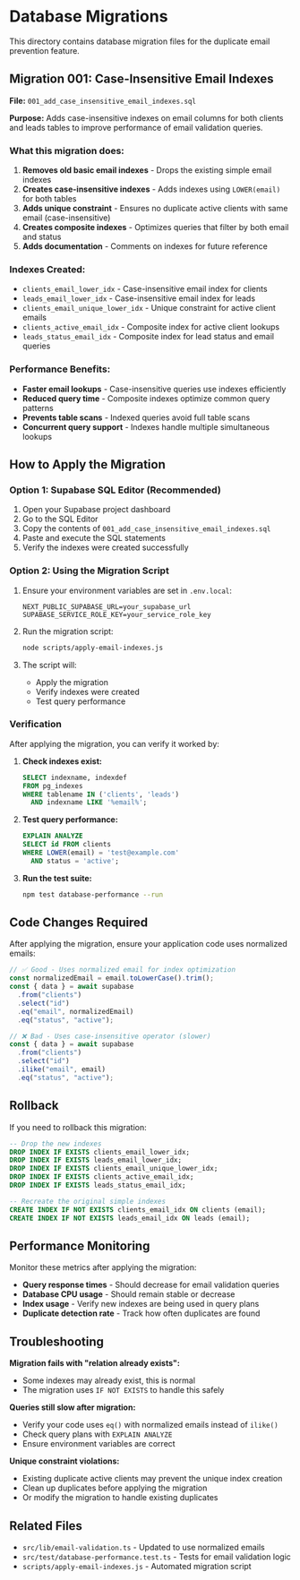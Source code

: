 # Database Migrations

This directory contains database migration files for the duplicate email prevention feature.

## Migration 001: Case-Insensitive Email Indexes

**File:** `001_add_case_insensitive_email_indexes.sql`

**Purpose:** Adds case-insensitive indexes on email columns for both clients and leads tables to improve performance of email validation queries.

### What this migration does:

1. **Removes old basic email indexes** - Drops the existing simple email indexes
2. **Creates case-insensitive indexes** - Adds indexes using `LOWER(email)` for both tables
3. **Adds unique constraint** - Ensures no duplicate active clients with same email (case-insensitive)
4. **Creates composite indexes** - Optimizes queries that filter by both email and status
5. **Adds documentation** - Comments on indexes for future reference

### Indexes Created:

- `clients_email_lower_idx` - Case-insensitive email index for clients
- `leads_email_lower_idx` - Case-insensitive email index for leads
- `clients_email_unique_lower_idx` - Unique constraint for active client emails
- `clients_active_email_idx` - Composite index for active client lookups
- `leads_status_email_idx` - Composite index for lead status and email queries

### Performance Benefits:

- **Faster email lookups** - Case-insensitive queries use indexes efficiently
- **Reduced query time** - Composite indexes optimize common query patterns
- **Prevents table scans** - Indexed queries avoid full table scans
- **Concurrent query support** - Indexes handle multiple simultaneous lookups

## How to Apply the Migration

### Option 1: Supabase SQL Editor (Recommended)

1. Open your Supabase project dashboard
2. Go to the SQL Editor
3. Copy the contents of `001_add_case_insensitive_email_indexes.sql`
4. Paste and execute the SQL statements
5. Verify the indexes were created successfully

### Option 2: Using the Migration Script

1. Ensure your environment variables are set in `.env.local`:

   ```
   NEXT_PUBLIC_SUPABASE_URL=your_supabase_url
   SUPABASE_SERVICE_ROLE_KEY=your_service_role_key
   ```

2. Run the migration script:

   ```bash
   node scripts/apply-email-indexes.js
   ```

3. The script will:
   - Apply the migration
   - Verify indexes were created
   - Test query performance

### Verification

After applying the migration, you can verify it worked by:

1. **Check indexes exist:**

   ```sql
   SELECT indexname, indexdef
   FROM pg_indexes
   WHERE tablename IN ('clients', 'leads')
     AND indexname LIKE '%email%';
   ```

2. **Test query performance:**

   ```sql
   EXPLAIN ANALYZE
   SELECT id FROM clients
   WHERE LOWER(email) = 'test@example.com'
     AND status = 'active';
   ```

3. **Run the test suite:**
   ```bash
   npm test database-performance --run
   ```

## Code Changes Required

After applying the migration, ensure your application code uses normalized emails:

```typescript
// ✅ Good - Uses normalized email for index optimization
const normalizedEmail = email.toLowerCase().trim();
const { data } = await supabase
  .from("clients")
  .select("id")
  .eq("email", normalizedEmail)
  .eq("status", "active");

// ❌ Bad - Uses case-insensitive operator (slower)
const { data } = await supabase
  .from("clients")
  .select("id")
  .ilike("email", email)
  .eq("status", "active");
```

## Rollback

If you need to rollback this migration:

```sql
-- Drop the new indexes
DROP INDEX IF EXISTS clients_email_lower_idx;
DROP INDEX IF EXISTS leads_email_lower_idx;
DROP INDEX IF EXISTS clients_email_unique_lower_idx;
DROP INDEX IF EXISTS clients_active_email_idx;
DROP INDEX IF EXISTS leads_status_email_idx;

-- Recreate the original simple indexes
CREATE INDEX IF NOT EXISTS clients_email_idx ON clients (email);
CREATE INDEX IF NOT EXISTS leads_email_idx ON leads (email);
```

## Performance Monitoring

Monitor these metrics after applying the migration:

- **Query response times** - Should decrease for email validation queries
- **Database CPU usage** - Should remain stable or decrease
- **Index usage** - Verify new indexes are being used in query plans
- **Duplicate detection rate** - Track how often duplicates are found

## Troubleshooting

**Migration fails with "relation already exists":**

- Some indexes may already exist, this is normal
- The migration uses `IF NOT EXISTS` to handle this safely

**Queries still slow after migration:**

- Verify your code uses `eq()` with normalized emails instead of `ilike()`
- Check query plans with `EXPLAIN ANALYZE`
- Ensure environment variables are correct

**Unique constraint violations:**

- Existing duplicate active clients may prevent the unique index creation
- Clean up duplicates before applying the migration
- Or modify the migration to handle existing duplicates

## Related Files

- `src/lib/email-validation.ts` - Updated to use normalized emails
- `src/test/database-performance.test.ts` - Tests for email validation logic
- `scripts/apply-email-indexes.js` - Automated migration script
